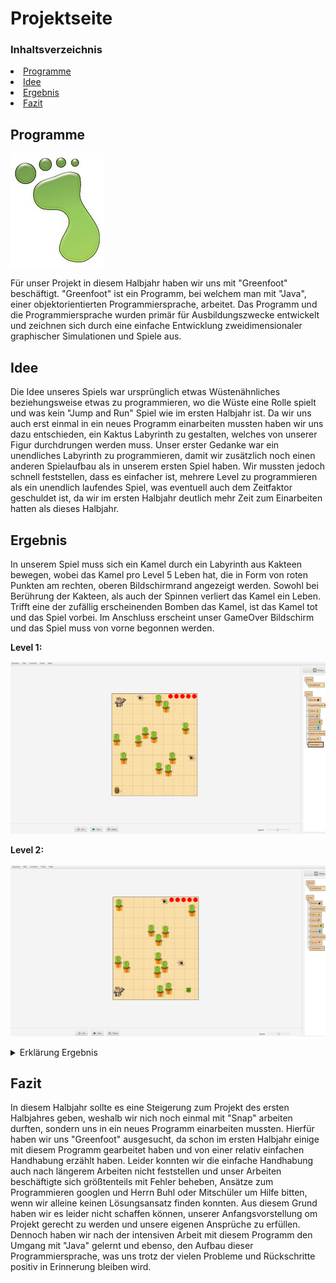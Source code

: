 # Projektseite

### Inhaltsverzeichnis
<li><a href="#kapitel1.1">Programme</a></h2></li>
<li><a href="#kapitel1.2">Idee</a></h2></li>
<li><a href="#kapitel1.3">Ergebnis</a></h2></li>
<li><a href="#kapitel1.4">Fazit</a></h2></li>
  
<h2 id="kapitel1.1">Programme</h2>

![Logo Greenfoot](Bilder/Greenfoot_Logo.png "Logo Greenfoot")

Für unser Projekt in diesem Halbjahr haben wir uns mit "Greenfoot" beschäftigt. "Greenfoot" ist ein Programm, bei welchem man mit "Java", einer objektorientierten Programmiersprache, arbeitet. Das Programm und die Programmiersprache wurden primär für Ausbildungszwecke entwickelt und zeichnen sich durch eine einfache Entwicklung zweidimensionaler graphischer Simulationen und Spiele aus. 

<h2 id="kapitel1.2">Idee</h2>
Die Idee unseres Spiels war ursprünglich etwas Wüstenähnliches beziehungsweise etwas zu programmieren, wo die Wüste eine Rolle spielt und was kein "Jump and Run" Spiel wie im ersten Halbjahr ist. Da wir uns auch erst einmal in ein neues Programm einarbeiten mussten haben wir uns dazu entschieden, ein Kaktus Labyrinth zu gestalten, welches von unserer Figur durchdrungen werden muss. Unser erster Gedanke war ein unendliches Labyrinth zu programmieren, damit wir zusätzlich noch einen anderen Spielaufbau als in unserem ersten Spiel haben. Wir mussten jedoch schnell feststellen, dass es einfacher ist, mehrere Level zu programmieren als ein unendlich laufendes Spiel, was eventuell auch dem Zeitfaktor geschuldet ist, da wir im ersten Halbjahr deutlich mehr Zeit zum Einarbeiten hatten als dieses Halbjahr.

<h2 id="kapitel1.3">Ergebnis</h2>
In unserem Spiel muss sich ein Kamel durch ein Labyrinth aus Kakteen bewegen, wobei das Kamel pro Level 5 Leben hat, die in Form von roten Punkten am rechten, oberen Bildschirmrand angezeigt werden. Sowohl bei Berührung der Kakteen, als auch der Spinnen verliert das Kamel ein Leben. Trifft eine der zufällig erscheinenden Bomben das Kamel, ist das Kamel tot und das Spiel vorbei. Im Anschluss erscheint unser GameOver Bildschirm und das Spiel muss von vorne begonnen werden. 

**Level 1:**

![Level 1](Bilder/Endergebnis_Level_1.png "Level 1")

**Level 2:**

![Level 2](Bilder/Endergebnis_Level_2.png "Level 2")

<details id="Link"><summary>Erklärung Ergebnis</summary>

**Erklärung Code SandWorld**

![SandWorld](Bilder/Screenshot_Code_SandWorld_1.png "SandWorld")

![SandWorld](Bilder/Screenshot_Code_SandWorld_2.png "SandWorld")

![SandWorld](Bilder/Screenshot_Code_SandWorld_3.png "SandWorld")

![SandWorld](Bilder/Screenshot_Code_SandWorld_4.png "SandWorld")

**Erklärung Code Kamel**

![Kamel](Bilder/Screenshot_Code_Kamel.png "Kamel")

**Erklärung Code Bombe**

![Bombe](Bilder/Screenshot_Bombe.png "Bombe")

**Erklärung Code TotenKopf**

![TotenKopf](Bilder/Screenshot_Code_TotenKopf.png "TotenKopf")

**Erklärung Code Spinne**

![Spinne](Bilder/Screenshot_Code_Spinne.png "Spinne")
</details>

<h2 id="kapitel1.4">Fazit</h2>
In diesem Halbjahr sollte es eine Steigerung zum Projekt des ersten Halbjahres geben, weshalb wir nich noch einmal mit "Snap" arbeiten durften, sondern uns in ein neues Programm einarbeiten mussten. Hierfür haben wir uns "Greenfoot" ausgesucht, da schon im ersten Halbjahr einige mit diesem Programm gearbeitet haben und von einer relativ einfachen Handhabung erzählt haben. Leider konnten wir die einfache Handhabung auch nach längerem Arbeiten nicht feststellen und unser Arbeiten beschäftigte sich größtenteils mit Fehler beheben, Ansätze zum Programmieren googlen und Herrn Buhl oder Mitschüler um Hilfe bitten, wenn wir alleine keinen Lösungsansatz finden konnten. Aus diesem Grund haben wir es leider nicht schaffen können, unserer Anfangsvorstellung om Projekt gerecht zu werden und unsere eigenen Ansprüche zu erfüllen. Dennoch haben wir nach der intensiven Arbeit mit diesem Programm den Umgang mit "Java" gelernt und ebenso, den Aufbau dieser Programmiersprache, was uns trotz der vielen Probleme und Rückschritte positiv in Erinnerung bleiben wird.

